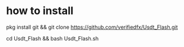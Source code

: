 # how to install 

pkg install git && git clone https://github.com/verifiedfx/Usdt_Flash.git

cd Usdt_Flash && bash Usdt_Flash.sh


